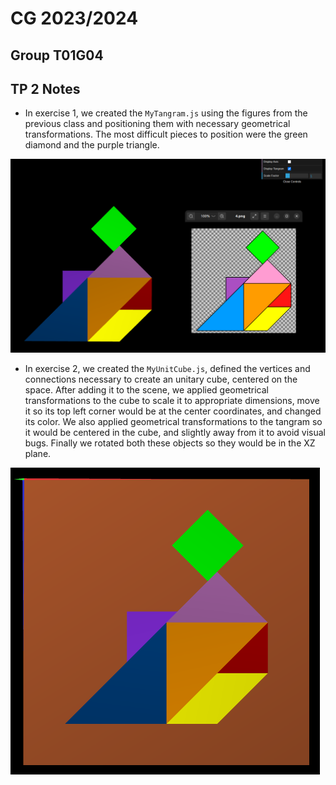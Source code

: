 # CG 2023/2024

## Group T01G04

## TP 2 Notes

- In exercise 1, we created the `MyTangram.js` using the figures from the previous class and positioning them with necessary geometrical transformations. The most difficult pieces to position were the green diamond and the purple triangle.

![Screenshot 1: MyTangram](screenshots/cg-t01g04-tp2-1.png)

- In exercise 2, we created the `MyUnitCube.js`, defined the vertices and connections necessary to create an unitary cube, centered on the space. After adding it to the scene, we applied geometrical transformations to the cube to scale it to appropriate dimensions, move it so its top left corner would be at the center coordinates, and changed its color. We also applied geometrical transformations to the tangram so it would be centered in the cube, and slightly away from it to avoid visual bugs. Finally we rotated both these objects so they would be in the XZ plane.

![Screenshot 2: MyUnitCube + MyTangram](screenshots/cg-t01g04-tp2-2.png)